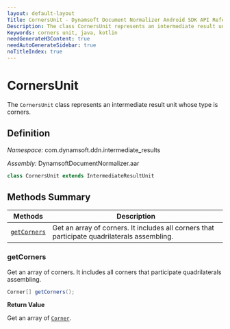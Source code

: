 ```yaml
---
layout: default-layout
Title: CornersUnit - Dynamsoft Document Normalizer Android SDK API Reference
Description: The class CornersUnit represents an intermediate result unit whose type is corners.
Keywords: corners unit, java, kotlin
needGenerateH3Content: true
needAutoGenerateSidebar: true
noTitleIndex: true
---
```


# CornersUnit

The `CornersUnit` class represents an intermediate result unit whose type is corners.

## Definition

*Namespace:* com.dynamsoft.ddn.intermediate_results

*Assembly:* DynamsoftDocumentNormalizer.aar

```java
class CornersUnit extends IntermediateResultUnit
```

## Methods Summary

| Methods | Description |
| ------- | ----------- |
| [`getCorners`](#getcorners) | Get an array of corners. It includes all corners that participate quadrilaterals assembling. |

### getCorners

Get an array of corners. It includes all corners that participate quadrilaterals assembling.

```java
Corner[] getCorners();
```

**Return Value**

Get an array of [`Corner`]({{site.dcv_android_api}}core/basic-structures/corner.html).